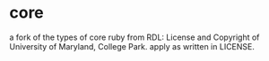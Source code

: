 # core

a fork of the types of core ruby from RDL: License and Copyright of University of Maryland, College Park. apply as written in LICENSE.


